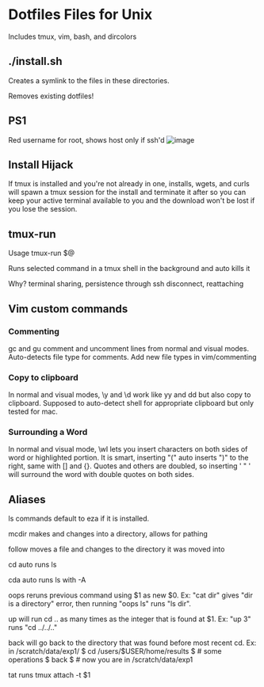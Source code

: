 # Dotfiles Files for Unix
Includes tmux, vim, bash, and dircolors

## ./install.sh
Creates a symlink to the files in these directories.

Removes existing dotfiles!

## PS1
Red username for root, shows host only if ssh'd
![image](https://github.com/user-attachments/assets/1c3df369-b1f0-4544-b4b7-f85794d015fd)

## Install Hijack
If tmux is installed and you're not already in one, installs, wgets, and curls will spawn a tmux session for the install and terminate it after so you can keep your active terminal available to you and the download won't be lost if you lose the session.

## tmux-run
Usage tmux-run $@

Runs selected command in a tmux shell in the background and auto kills it

Why? terminal sharing, persistence through ssh disconnect, reattaching

## Vim custom commands
### Commenting
gc and gu comment and uncomment lines from normal and visual modes. Auto-detects file type for comments.
Add new file types in vim/commenting

### Copy to clipboard
In normal and visual modes, \y and \d work like yy and dd but also copy to clipboard. Supposed to auto-detect shell for appropriate clipboard but only tested for mac.

### Surrounding a Word
In normal and visual mode, \wI lets you insert characters on both sides of word or highlighted portion. It is smart, inserting "(" auto inserts ")" to the right, same with [] and {}. 
Quotes and others are doubled, so inserting ' " ' will surround the word with double quotes on both sides.

## Aliases
ls commands default to eza if it is installed.

mcdir makes and changes into a directory, allows for pathing

follow moves a file and changes to the directory it was moved into

cd auto runs ls

cda auto runs ls with -A

oops reruns previous command using $1 as new $0. Ex: "cat dir" gives "dir is a directory" error, then running "oops ls" runs "ls dir".

up will run cd .. as many times as the integer that is found at $1. Ex: "up 3" runs "cd ../../.."

back will go back to the directory that was found before most recent cd. Ex: in /scratch/data/exp1/ $ cd /users/$USER/home/results $ # some operations $ back $ # now you are in /scratch/data/exp1

tat runs tmux attach -t $1  
